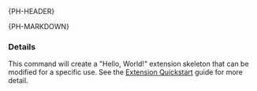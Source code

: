 {PH-HEADER}

{PH-MARKDOWN}

### Details

This command will create a "Hello, World!" extension skeleton that can be modified for a specific use. See the [Extension Quickstart](../extensions/extension_quickstart.md) guide for more detail.
